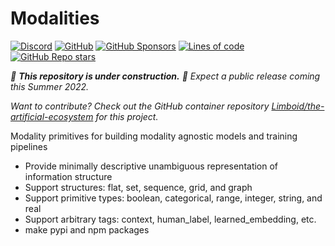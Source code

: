 # Modalities

[![Discord](https://img.shields.io/discord/950148027715293220?label=discord)](https://discord.gg/tbaPRNknET)
[![GitHub](https://img.shields.io/github/license/Limboid/the-limboid-ecosystem)](https://github.com/Limboid/the-limboid-ecosystem/blob/main/LICENSE)
[![GitHub Sponsors](https://img.shields.io/github/sponsors/Limboid)](https://github.com/sponsors/JacobFV)
[![Lines of code](https://img.shields.io/tokei/lines/github/Limboid/the-limboid-ecosystem)](https://github.com/Limboid/the-limboid-ecosystem)
[![GitHub Repo stars](https://img.shields.io/github/stars/Limboid/the-limboid-ecosystem?style=social)](https://github.com/Limboid/the-limboid-ecosystem)

[](httsp://github.com/Limboid/modalities/assets/blender/logo.png)

*:construction: **This repository is under construction.** :construction: Expect a public release coming this Summer 2022.*

*Want to contribute? Check out the GitHub container repository [Limboid/the-artificial-ecosystem](https://github.com/Limboid/the-artificial-ecosystem) for this project.*

Modality primitives for building modality agnostic models and training pipelines

- Provide minimally descriptive unambiguous representation of information structure
- Support structures: flat, set, sequence, grid, and graph
- Support primitive types: boolean, categorical, range, integer, string, and real
- Support arbitrary tags: context, human_label, learned_embedding, etc.
- make pypi and npm packages
